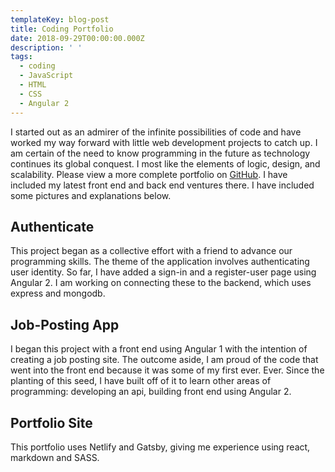 ```yaml
---
templateKey: blog-post
title: Coding Portfolio
date: 2018-09-29T00:00:00.000Z
description: ' '
tags:
  - coding
  - JavaScript
  - HTML
  - CSS
  - Angular 2
---
```

I started out as an admirer of the infinite possibilities of code and have worked my way forward with little web development projects to catch up. I am certain of the need to know programming in the future as technology continues its global conquest. I most like the elements of logic, design, and scalability. Please view a more complete portfolio on [GitHub](https://github.com/belladecocco). I have included my latest front end and back end ventures there. I have included some pictures and explanations below. 

## Authenticate

This project began as a collective effort with a friend to advance our programming skills. The theme of the application involves authenticating user identity. So far, I have added a sign-in and a register-user page using Angular 2. I am working on connecting these to the backend, which uses express and mongodb. 

## Job-Posting App

I began this project with a front end using Angular 1 with the intention of creating a job posting site. The outcome aside, I am proud of the code that went into the front end because it was some of my first ever. Ever. Since the planting of this seed, I have built off of it to learn other areas of programming: developing an api, building front end using Angular 2.

## Portfolio Site

This portfolio uses Netlify and Gatsby, giving me experience using react, markdown and SASS.
